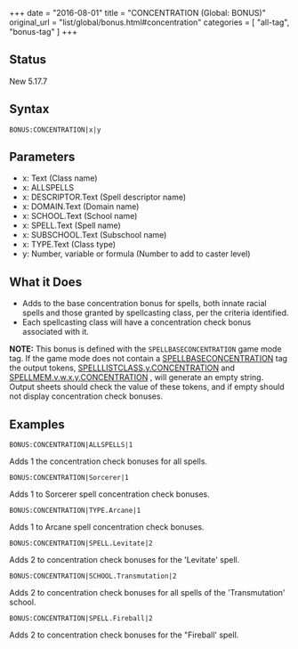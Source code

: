 +++
date = "2016-08-01"
title = "CONCENTRATION (Global: BONUS)"
original_url = "list/global/bonus.html#concentration"
categories = [ "all-tag", "bonus-tag" ]
+++

## Status

New 5.17.7

## Syntax

`BONUS:CONCENTRATION|x|y`

## Parameters

-   x: Text (Class name)
-   x: ALLSPELLS
-   x: DESCRIPTOR.Text (Spell descriptor name)
-   x: DOMAIN.Text (Domain name)
-   x: SCHOOL.Text (School name)
-   x: SPELL.Text (Spell name)
-   x: SUBSCHOOL.Text (Subschool name)
-   x: TYPE.Text (Class type)
-   y: Number, variable or formula (Number to add to
    caster level)



What it Does
------------

-   Adds to the base concentration bonus for spells, both innate racial
    spells and those granted by spellcasting class, per the
    criteria identified.
-   Each spellcasting class will have a concentration check bonus
    associated with it.

**NOTE:** This bonus is defined with the `SPELLBASECONCENTRATION` game
mode tag. If the game mode does not contain a
[SPELLBASECONCENTRATION](/list/system/gamemode-miscinfo/spellbaseconcentration.html)
tag the output tokens,
[SPELLLISTCLASS.y.CONCENTRATION](/outputsheet/tokens/spell.html#spelllist)
and
[SPELLMEM.v.w.x.y.CONCENTRATION](/outputsheet/tokens/spell.html#spellmem)
, will generate an empty string. Output sheets should check the value of
these tokens, and if empty should not display concentration check
bonuses.

Examples
--------

`BONUS:CONCENTRATION|ALLSPELLS|1`

Adds 1 the concentration check bonuses for all spells.

`BONUS:CONCENTRATION|Sorcerer|1`

Adds 1 to Sorcerer spell concentration check bonuses.

`BONUS:CONCENTRATION|TYPE.Arcane|1`

Adds 1 to Arcane spell concentration check bonuses.

`BONUS:CONCENTRATION|SPELL.Levitate|2`

Adds 2 to concentration check bonuses for the 'Levitate' spell.

`BONUS:CONCENTRATION|SCHOOL.Transmutation|2`

Adds 2 to concentration check bonuses for all spells of the
'Transmutation' school.

`BONUS:CONCENTRATION|SPELL.Fireball|2`

Adds 2 to concentration check bonuses for the "Fireball' spell.

